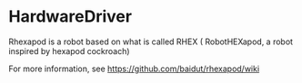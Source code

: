 HardwareDriver
==============

Rhexapod is a robot based on what is called RHEX ( RobotHEXapod, a robot inspired by hexapod cockroach)

For more information, see https://github.com/baidut/rhexapod/wiki
